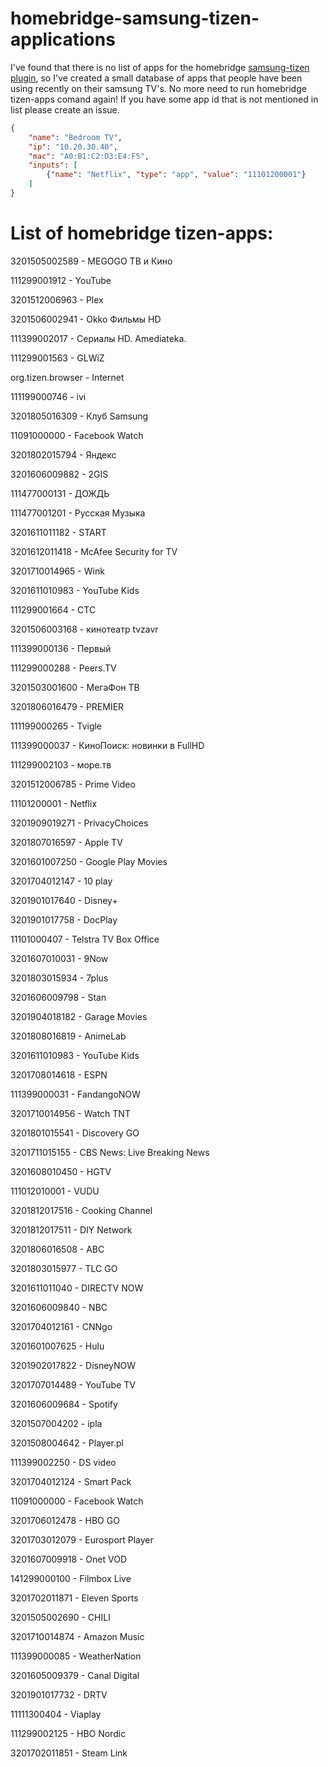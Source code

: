 # homebridge-samsung-tizen-applications

I've found that there is no list of apps for the homebridge [samsung-tizen plugin](https://github.com/tavicu/homebridge-samsung-tizen), so I've created a small database of apps that people have been using recently on their samsung TV's. No more need to run homebridge tizen-apps comand again! If you have some app id that is not mentioned in list please create an issue.

```json
{
    "name": "Bedroom TV",
    "ip": "10.20.30.40",
    "mac": "A0:B1:C2:D3:E4:F5",
    "inputs": [
        {"name": "Netflix", "type": "app", "value": "11101200001"}
    ]
}
```

# List of homebridge tizen-apps:

3201505002589 - MEGOGO ТВ и Кино

111299001912 - YouTube

3201512006963 - Plex

3201506002941 - Okko Фильмы HD

111399002017 - Сериалы HD. Amediateka.

111299001563 - GLWiZ

org.tizen.browser - Internet

111199000746 - ivi

3201805016309 - Клуб Samsung

11091000000 - Facebook Watch

3201802015794 - Яндекс

3201606009882 - 2GIS

111477000131 - ДОЖДЬ

111477001201 - Русская Музыка

3201611011182 - START

3201612011418 - McAfee Security for TV

3201710014965 - Wink

3201611010983 - YouTube Kids

111299001664 - CTC

3201506003168 - кинотеатр tvzavr

111399000136 - Первый

111299000288 - Peers.TV

3201503001600 - МегаФон ТВ

3201806016479 - PREMIER

111199000265 - Tvigle

111399000037 - КиноПоиск: новинки в FullHD

111299002103 - море.тв

3201512006785 - Prime Video

11101200001 - Netflix

3201909019271 - PrivacyChoices

3201807016597 - Apple TV

3201601007250 - Google Play Movies

3201704012147 - 10 play

3201901017640 - Disney+

3201901017758 - DocPlay

11101000407 - Telstra TV Box Office

3201607010031 - 9Now

3201803015934 - 7plus

3201606009798 - Stan

3201904018182 - Garage Movies

3201808016819 - AnimeLab

3201611010983 - YouTube Kids

3201708014618 - ESPN 

111399000031 - FandangoNOW

3201710014956 - Watch TNT

3201801015541 - Discovery GO

3201711015155 - CBS News: Live Breaking News

3201608010450 - HGTV

111012010001 - VUDU

3201812017516 - Cooking Channel

3201812017511 - DIY Network

3201806016508 - ABC

3201803015977 - TLC GO

3201611011040 - DIRECTV NOW

3201606009840 - NBC

3201704012161 - CNNgo

3201601007625 - Hulu

3201902017822 - DisneyNOW

3201707014489 - YouTube TV

3201606009684 - Spotify

3201507004202 - ipla

3201508004642 - Player.pl

111399002250 - DS video

3201704012124 - Smart Pack

11091000000 - Facebook Watch

3201706012478 - HBO GO

3201703012079 - Eurosport Player

3201607009918 - Onet VOD

141299000100 - Filmbox Live

3201702011871 - Eleven Sports

3201505002690 - CHILI

3201710014874 - Amazon Music

111399000085 - WeatherNation

3201605009379 - Canal Digital

3201901017732 - DRTV

11111300404 - Viaplay

111299002125 - HBO Nordic

3201702011851 - Steam Link
